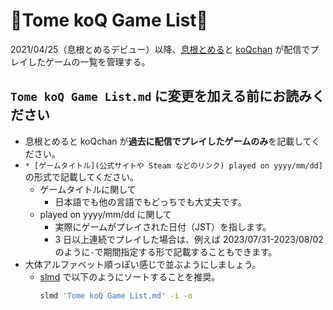 # 🐒Tome koQ Game List🐒

2021/04/25（息根とめるデビュー）以降、[息根とめる](https://www.twitch.tv/tomeru1)と [koQchan](https://www.twitch.tv/koqchan) が配信でプレイしたゲームの一覧を管理する。

## `Tome koQ Game List.md` に変更を加える前にお読みください

* 息根とめると koQchan が**過去に配信でプレイしたゲームのみ**を記載してください。
* `* [ゲームタイトル](公式サイトや Steam などのリンク) played on yyyy/mm/dd]` の形式で記載してください。
  * ゲームタイトルに関して
    * 日本語でも他の言語でもどっちでも大丈夫です。
  * played on yyyy/mm/dd に関して
    * 実際にゲームがプレイされた日付（JST）を指します。
    * 3 日以上連続でプレイした場合は、例えば 2023/07/31-2023/08/02 のように`-`で期間指定する形で記載することもできます。
* 大体アルファベット順っぽい感じで並ぶようにしましょう。
  * [slmd](https://github.com/lqez/slmd) で以下のようにソートすることを推奨。
      ```bash
      slmd 'Tome koQ Game List.md' -i -o
      ```
